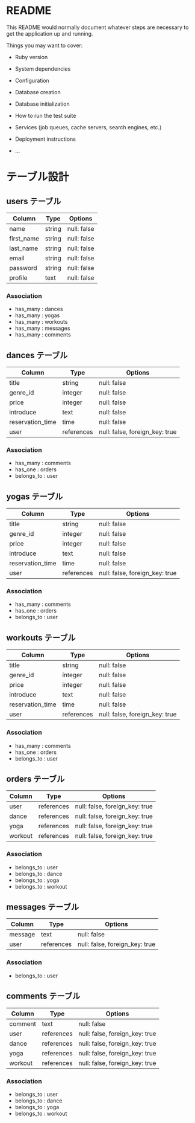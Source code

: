 # README

This README would normally document whatever steps are necessary to get the
application up and running.

Things you may want to cover:

* Ruby version

* System dependencies

* Configuration

* Database creation

* Database initialization

* How to run the test suite

* Services (job queues, cache servers, search engines, etc.)

* Deployment instructions

* ...

# テーブル設計

## users テーブル

| Column   | Type   | Options     |
| ----------| ------ | ----------- |
| name | string | null: false |
| first_name | string | null: false |
| last_name | string | null: false |
| email    | string | null: false |
| password | string | null: false |
| profile | text | null: false |

### Association

- has_many : dances
- has_many : yogas
- has_many : workouts
- has_many : messages
- has_many : comments


## dances テーブル

| Column | Type   | Options     |
| ------ | ------ | ----------- |
| title   | string | null: false |
| genre_id | integer | null: false |
| price   | integer | null: false |
| introduce   | text | null: false | 
| reservation_time | time | null: false |  
| user  | references | null: false, foreign_key: true |

### Association

- has_many : comments
- has_one : orders
- belongs_to : user

## yogas テーブル

| Column | Type   | Options     |
| ------ | ------ | ----------- |
| title   | string | null: false |
| genre_id | integer | null: false |
| price   | integer | null: false |
| introduce   | text | null: false | 
| reservation_time | time | null: false |  
| user  | references | null: false, foreign_key: true |

### Association

- has_many : comments
- has_one : orders
- belongs_to : user

## workouts テーブル

| Column | Type   | Options     |
| ------ | ------ | ----------- |
| title   | string | null: false |
| genre_id | integer | null: false |
| price   | integer | null: false |
| introduce   | text | null: false | 
| reservation_time | time | null: false |  
| user  | references | null: false, foreign_key: true |

### Association

- has_many : comments
- has_one : orders
- belongs_to : user

## orders テーブル

| Column | Type   | Options     |
| ------ | ------ | ----------- |
| user  | references | null: false, foreign_key: true |
| dance  | references | null: false, foreign_key: true |
| yoga  | references | null: false, foreign_key: true |
| workout  | references | null: false, foreign_key: true |

### Association

- belongs_to : user
- belongs_to : dance
- belongs_to : yoga
- belongs_to : workout

## messages テーブル

| Column | Type   | Options     |
| ------ | ------ | ----------- |
| message  | text | null: false |
| user  | references | null: false, foreign_key: true |

### Association

- belongs_to : user


## comments テーブル

| Column | Type   | Options     |
| ------ | ------ | ----------- |
| comment  | text | null: false |
| user  | references | null: false, foreign_key: true |
| dance  | references | null: false, foreign_key: true |
| yoga  | references | null: false, foreign_key: true |
| workout  | references | null: false, foreign_key: true |

### Association

- belongs_to : user
- belongs_to : dance
- belongs_to : yoga
- belongs_to : workout
